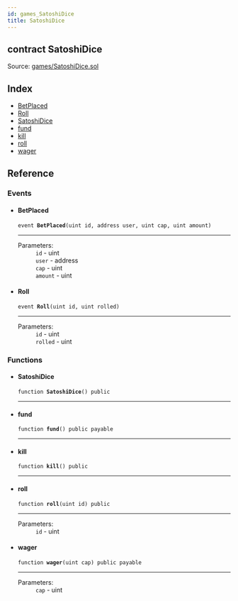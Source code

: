 ```yaml
---
id: games_SatoshiDice
title: SatoshiDice
---
```


<div class="contract-doc"><div class="contract"><h2 class="contract-header"><span class="contract-kind">contract</span> SatoshiDice</h2><div class="source">Source: <a href="https://github.com/FriendlyUser/solidity-smart-contracts//blob/v0.2.0/contracts/games/SatoshiDice.sol" target="_blank">games/SatoshiDice.sol</a></div></div><div class="index"><h2>Index</h2><ul><li><a href="games_SatoshiDice.html#BetPlaced">BetPlaced</a></li><li><a href="games_SatoshiDice.html#Roll">Roll</a></li><li><a href="games_SatoshiDice.html#SatoshiDice">SatoshiDice</a></li><li><a href="games_SatoshiDice.html#fund">fund</a></li><li><a href="games_SatoshiDice.html#kill">kill</a></li><li><a href="games_SatoshiDice.html#roll">roll</a></li><li><a href="games_SatoshiDice.html#wager">wager</a></li></ul></div><div class="reference"><h2>Reference</h2><div class="events"><h3>Events</h3><ul><li><div class="item event"><span id="BetPlaced" class="anchor-marker"></span><h4 class="name">BetPlaced</h4><div class="body"><code class="signature">event <strong>BetPlaced</strong><span>(uint id, address user, uint cap, uint amount) </span></code><hr/><dl><dt><span class="label-parameters">Parameters:</span></dt><dd><div><code>id</code> - uint</div><div><code>user</code> - address</div><div><code>cap</code> - uint</div><div><code>amount</code> - uint</div></dd></dl></div></div></li><li><div class="item event"><span id="Roll" class="anchor-marker"></span><h4 class="name">Roll</h4><div class="body"><code class="signature">event <strong>Roll</strong><span>(uint id, uint rolled) </span></code><hr/><dl><dt><span class="label-parameters">Parameters:</span></dt><dd><div><code>id</code> - uint</div><div><code>rolled</code> - uint</div></dd></dl></div></div></li></ul></div><div class="functions"><h3>Functions</h3><ul><li><div class="item function"><span id="SatoshiDice" class="anchor-marker"></span><h4 class="name">SatoshiDice</h4><div class="body"><code class="signature">function <strong>SatoshiDice</strong><span>() </span><span>public </span></code><hr/></div></div></li><li><div class="item function"><span id="fund" class="anchor-marker"></span><h4 class="name">fund</h4><div class="body"><code class="signature">function <strong>fund</strong><span>() </span><span>public </span><span>payable </span></code><hr/></div></div></li><li><div class="item function"><span id="kill" class="anchor-marker"></span><h4 class="name">kill</h4><div class="body"><code class="signature">function <strong>kill</strong><span>() </span><span>public </span></code><hr/></div></div></li><li><div class="item function"><span id="roll" class="anchor-marker"></span><h4 class="name">roll</h4><div class="body"><code class="signature">function <strong>roll</strong><span>(uint id) </span><span>public </span></code><hr/><dl><dt><span class="label-parameters">Parameters:</span></dt><dd><div><code>id</code> - uint</div></dd></dl></div></div></li><li><div class="item function"><span id="wager" class="anchor-marker"></span><h4 class="name">wager</h4><div class="body"><code class="signature">function <strong>wager</strong><span>(uint cap) </span><span>public </span><span>payable </span></code><hr/><dl><dt><span class="label-parameters">Parameters:</span></dt><dd><div><code>cap</code> - uint</div></dd></dl></div></div></li></ul></div></div></div>
